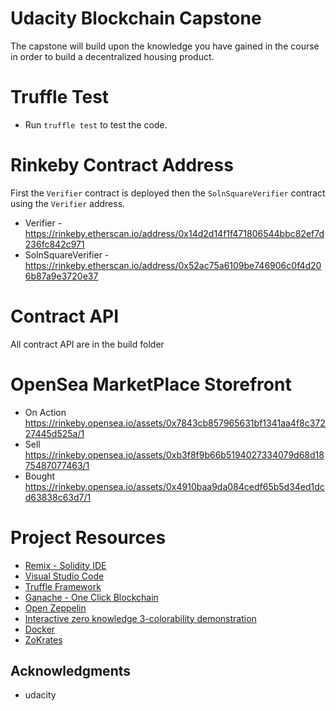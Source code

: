 # Udacity Blockchain Capstone

The capstone will build upon the knowledge you have gained in the course in order to build a decentralized housing product. 

# Truffle Test
- Run `truffle test` to test the code.

# Rinkeby Contract Address
First the `Verifier` contract is deployed then the `SolnSquareVerifier` contract using the `Verifier` address.
- Verifier - https://rinkeby.etherscan.io/address/0x14d2d14f1f471806544bbc82ef7d236fc842c971
- SolnSquareVerifier - https://rinkeby.etherscan.io/address/0x52ac75a6109be746906c0f4d206b87a9e3720e37

# Contract API
All contract API are in the build folder

# OpenSea MarketPlace Storefront
- On Action https://rinkeby.opensea.io/assets/0x7843cb857965631bf1341aa4f8c37227445d525a/1
- Sell https://rinkeby.opensea.io/assets/0xb3f8f9b66b5194027334079d68d1875487077463/1
- Bought https://rinkeby.opensea.io/assets/0x4910baa9da084cedf65b5d34ed1dcd63838c63d7/1


# Project Resources

* [Remix - Solidity IDE](https://remix.ethereum.org/)
* [Visual Studio Code](https://code.visualstudio.com/)
* [Truffle Framework](https://truffleframework.com/)
* [Ganache - One Click Blockchain](https://truffleframework.com/ganache)
* [Open Zeppelin ](https://openzeppelin.org/)
* [Interactive zero knowledge 3-colorability demonstration](http://web.mit.edu/~ezyang/Public/graph/svg.html)
* [Docker](https://docs.docker.com/install/)
* [ZoKrates](https://github.com/Zokrates/ZoKrates)

## Acknowledgments
* udacity